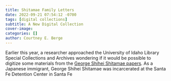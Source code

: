 ```yaml
---
title: Shitamae Family Letters
date: 2022-09-21 07:54:12 -0700
tags: [digital collections]
subtitle: A New Digital Collection
cover-image: 
categories: []
author: Courtney E. Berge
---
```


Earlier this year, a researcher approached the University of Idaho Library Special Collections and Archives wondering if it would be possible to digitize some materials from the [George Shihei Shitamae papers](https://archiveswest.orbiscascade.org/ark:/80444/xv302637/). As a Japanese immigrant, George Shihei Shitamae was incarcerated at the Santa Fe Detention Center in Santa Fe